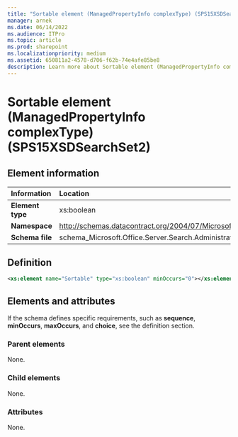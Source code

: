 ```yaml
---
title: "Sortable element (ManagedPropertyInfo complexType) (SPS15XSDSearchSet2)"
manager: arnek
ms.date: 06/14/2022
ms.audience: ITPro
ms.topic: article
ms.prod: sharepoint
ms.localizationpriority: medium
ms.assetid: 650811a2-4578-d706-f62b-74e4afe85be8
description: Learn more about Sortable element (ManagedPropertyInfo complexType) (SPS15XSDSearchSet2).
---
```


# Sortable element (ManagedPropertyInfo complexType) (SPS15XSDSearchSet2)

 
  
## Element information

|Information|Location|
|:-----|:-----|
|**Element type**  |xs:boolean   |
|**Namespace**  |http://schemas.datacontract.org/2004/07/Microsoft.Office.Server.Search.Administration   |
|**Schema file** |schema_Microsoft.Office.Server.Search.Administration.xsd |
   
## Definition

```XML
<xs:element name="Sortable" type="xs:boolean" minOccurs="0"></xs:element>

```

## Elements and attributes

If the schema defines specific requirements, such as **sequence**, **minOccurs**, **maxOccurs**, and **choice**, see the definition section. 
  
### Parent elements

None.
  
### Child elements

None.
  
### Attributes

None.
  


